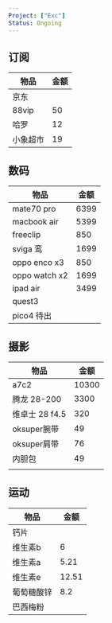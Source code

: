 ```yaml
---
Project: ["Exc"]
Status: Ongoing
---
```

## 订阅

| 物品    | 金额  |
| ----- | --- |
| 京东    |     |
| 88vip | 50  |
| 哈罗    | 12  |
| 小象超市  | 19  |


## 数码

| 物品            | 金额   |
| ------------- | ---- |
| mate70 pro    | 6399 |
| macbook air   | 5399 |
| freeclip      | 850  |
| sviga 鸾       | 1699 |
| oppo enco x3  | 850  |
| oppo watch x2 | 1699 |
| ipad air      | 3499 |
| quest3        |      |
| pico4 待出      |      |


## 摄影
| 物品          | 金额    |
| ----------- | ----- |
| a7c2        | 10300 |
| 腾龙 28-200   | 3300  |
| 维卓士 28 f4.5 | 320   |
| oksuper腕带   | 49    |
| oksuper肩带   | 76    |
| 内胆包         | 49    |
|             |       |
## 运动

| 物品    | 金额    |
| ----- | ----- |
| 钙片    |       |
| 维生素b  | 6     |
| 维生素a  | 5.21  |
| 维生素e  | 12.51 |
| 葡萄糖酸锌 | 8.2   |
| 巴西梅粉  |       |
